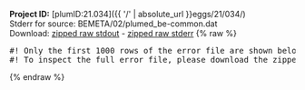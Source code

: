 **Project ID:** [plumID:21.034]({{ '/' | absolute_url }}eggs/21/034/)  
Stderr for source:  BEMETA/02/plumed_be-common.dat   
Download: [zipped raw stdout](plumed_be-common.dat.plumed_master.stdout.txt.zip) - [zipped raw stderr](plumed_be-common.dat.plumed_master.stderr.txt.zip) 
{% raw %}
<pre>
#! Only the first 1000 rows of the error file are shown below
#! To inspect the full error file, please download the zipped raw stderr file above
</pre>
{% endraw %}
